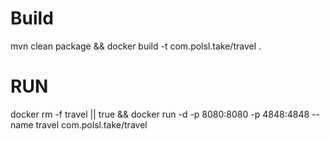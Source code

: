 # Build
mvn clean package && docker build -t com.polsl.take/travel .

# RUN

docker rm -f travel || true && docker run -d -p 8080:8080 -p 4848:4848 --name travel com.polsl.take/travel 